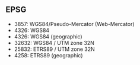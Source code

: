## EPSG

- 3857: WGS84/Pseudo-Mercator (Web-Mercator)
- 4326: WGS84
- 4326: WGS84 (geographic)
- 32632: WGS84 / UTM zone 32N
- 25832: ETRS89 / UTM zone 32N
- 4258: ETRS89 (geographic)